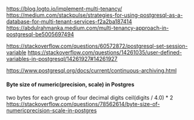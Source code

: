 
https://blog.logto.io/implement-multi-tenancy/
https://medium.com/stackpulse/strategies-for-using-postgresql-as-a-database-for-multi-tenant-services-f2a2ba187414
https://abdulrahmanka.medium.com/multi-tenancy-approach-in-postgresql-be5005697494

https://stackoverflow.com/questions/60572872/postgresql-set-session-variable
https://stackoverflow.com/questions/14261035/user-defined-variables-in-postgresql/14261927#14261927

https://www.postgresql.org/docs/current/continuous-archiving.html

#### Byte size of numeric(precision, scale) in Postgres

two bytes for each group of four decimal digits
ceil(digits / 4.0) * 2
https://stackoverflow.com/questions/78562614/byte-size-of-numericprecision-scale-in-postgres